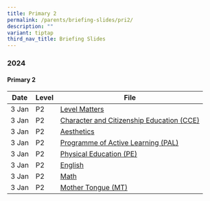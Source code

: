 ```yaml
---
title: Primary 2
permalink: /parents/briefing-slides/pri2/
description: ""
variant: tiptap
third_nav_title: Briefing Slides
---
```

### **2024**

#### **Primary 2**
| Date | Level | File |
| -------- | -------- | -------- |
|3 Jan|P2|[Level Matters](/files/Briefing%20Slides%202024/P2/P2_PTM_Jan_2024_Level_Matters.pdf)|
|3 Jan|P2|[Character and Citizenship Education (CCE)](/files/Briefing%20Slides%202024/P2/P2_PTM_Jan_2024_CCE.pdf)|
|3 Jan|P2|[Aesthetics](/files/Briefing%20Slides%202024/P2/P2_PTM_Jan_2024_Aesthetics.pdf)|
|3 Jan|P2|[Programme of Active Learning (PAL)](/files/Briefing%20Slides%202024/P2/P2_PTM_Jan_2024_PAL.pdf)|
|3 Jan|P2|[Physical Education (PE)](/files/Briefing%20Slides%202024/P2/P2_PTM_Jan_2024_PE.pdf)|
|3 Jan|P2|[English](/files/Briefing%20Slides%202024/P2/P2_PTM_Jan_2024_English.pdf)|
|3 Jan|P2|[Math](/files/Briefing%20Slides%202024/P2/P2_PTM_Jan_2024_Math.pdf)|
|3 Jan|P2|[Mother Tongue (MT)](/files/Briefing%20Slides%202024/P2/P2_PTM_Jan_2024_MT.pdf)